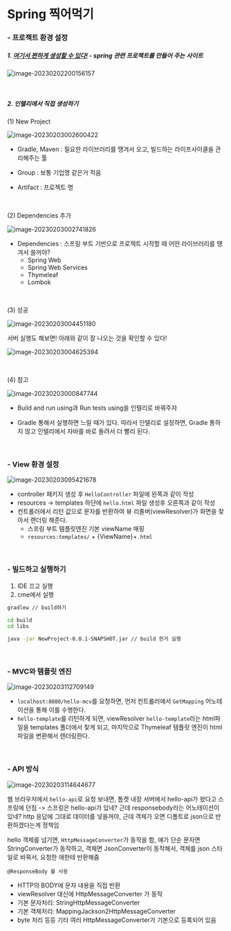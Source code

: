 # Spring 찍어먹기





### - 프로젝트 환경 설정

##### 1. [여기서 편하게 생성할 수 있다!](https://start.spring.io/) - spring 관련 프로젝트를 만들어 주는 사이트

![image-20230202200156157](C:/Users/livem/AppData/Roaming/Typora/typora-user-images/image-20230202200156157.png)

<br>

##### 2. 인텔리에서 직접 생성하기

(1) New Project

![image-20230203002600422](Spring%20%EC%B0%8D%EC%96%B4%EB%A8%B9%EA%B8%B0.assets/image-20230203002600422.png)

- Gradle, Maven : 필요한 라이브러리를 땡겨서 오고, 빌드하는 라이프사이클을 관리해주는 툴

- Group : 보통 기업명 같은거 적음

- Artifact : 프로젝트 명

<br>

(2) Dependencies 추가

![image-20230203002741826](Spring%20%EC%B0%8D%EC%96%B4%EB%A8%B9%EA%B8%B0.assets/image-20230203002741826.png)

- Dependencies : 스프링 부트 기반으로 프로젝트 시작할 때 어떤 라이브러리를 땡겨서 쓸꺼야?
  - Spring Web
  - Spring Web Services
  - Thymeleaf 
  - Lombok

<br>

(3) 성공

![image-20230203004451180](Spring%20%EC%B0%8D%EC%96%B4%EB%A8%B9%EA%B8%B0.assets/image-20230203004451180.png)

서버 실행도 해보면! 아래와 같이 잘 나오는 것을 확인할 수 있다!

![image-20230203004625394](Spring%20%EC%B0%8D%EC%96%B4%EB%A8%B9%EA%B8%B0.assets/image-20230203004625394.png)



<br>

(4) 참고

![image-20230203000847744](Spring%20%EC%B0%8D%EC%96%B4%EB%A8%B9%EA%B8%B0.assets/image-20230203000847744.png)

- Build and run using과 Run tests using을 인텔리로 바꿔주자

- Gradle 통해서 실행하면 느릴 때가 있다. 따라서 인텔리로 설정하면, Gradle 통하지 않고 인텔리에서 자바를 바로 돌려서 더 빨리 된다.

<br>

### - View 환경 설정

![image-20230203095421678](Spring%20%EC%B0%8D%EC%96%B4%EB%A8%B9%EA%B8%B0.assets/image-20230203095421678.png)

- controller 패키지 생성 후 `HelloController` 파일에 왼쪽과 같이 작성
- resources -> templates 하단에 `hello.html` 파일 생성후 오른쪽과 같이 작성
- 컨트롤러에서 리턴 값으로 문자를 반환하여 뷰 리졸버(viewResolver)가 화면을 찾아서 랜더링 해준다.
  - 스프링 부트 템플릿엔진 기본 viewName 매핑
  - `resources:templates/` + {ViewName}+`.html`

<br>

### - 빌드하고 실행하기

1. IDE 끄고 실행
2. cme에서 실행

```bash
gradlew // build하기

cd build
cd libs

java -jar NewProject-0.0.1-SNAPSHOT.jar // build 한거 실행
```

<br>

### - MVC와 템플릿 엔진

![image-20230203112709149](Spring%20%EC%B0%8D%EC%96%B4%EB%A8%B9%EA%B8%B0.assets/image-20230203112709149.png)

- `localhost:8080/hello-mcv`를 요청하면, 먼저 컨트롤러에서 `GetMapping` 어노테이션을 통해 이를 수행한다.
- `hello-template`를 리턴하게 되면, viewResolver `hello-template`라는 html파일을 templates 폴더에서 찾게 되고, 마지막으로 Thymeleaf 템플릿 엔진이 html 파일을 변환해서 렌더링한다.

<br>

### - API 방식

![image-20230203114644677](Spring%20%EC%B0%8D%EC%96%B4%EB%A8%B9%EA%B8%B0.assets/image-20230203114644677.png)

웹 브라우저에서 `hello-api`로 요청 보내면, 톰켓 내장 서버에서 hello-api가 왔다고 스프링에 던짐 -> 스프링은 hello-api가 있네? 근데 responsebody라는 어노테이션이 있네? http 응답에 그대로 데이터를 넣을꺼야, 근데 객체가 오면 디폴트로 json으로 반환하겠다는게 정책임

hello 객체를 넘기면, `HttpMessageConverter`가 동작을 함, 얘가 단순 문자면 StringConverter가 동작하고, 객체면 JsonConverter이 동작해서, 객체를 json 스타일로 바꿔서, 요청한 애한테 반환해줌

`@ResponseBody 를 사용` 

- HTTP의 BODY에 문자 내용을 직접 반환 
- viewResolver 대신에 HttpMessageConverter 가 동작 
- 기본 문자처리: StringHttpMessageConverter 
- 기본 객체처리: MappingJackson2HttpMessageConverter 
- byte 처리 등등 기타 여러 HttpMessageConverter가 기본으로 등록되어 있음